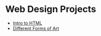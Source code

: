 # Web Design Projects

<ul>
<li><a href="Intro_HTML/index.html" target="_blank">Intro to HTML</a></li>
<li><a href="html5_css" target="_blank">Different Forms of Art</a></li>
</ul>